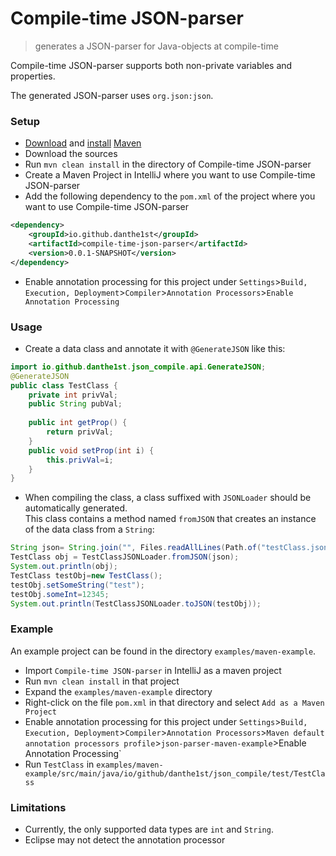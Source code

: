 # Compile-time JSON-parser
> generates a JSON-parser for Java-objects at compile-time

Compile-time JSON-parser supports both non-private variables and properties.

The generated JSON-parser uses `org.json:json`.

### Setup
* [Download](https://maven.apache.org/download.cgi) and [install](https://maven.apache.org/install.html) [Maven](https://maven.apache.org/)
* Download the sources
* Run `mvn clean install` in the directory of Compile-time JSON-parser
* Create a Maven Project in IntelliJ where you want to use Compile-time JSON-parser
* Add the following dependency to the `pom.xml` of the project where you want to use Compile-time JSON-parser
```xml
<dependency>
    <groupId>io.github.danthe1st</groupId>
    <artifactId>compile-time-json-parser</artifactId>
    <version>0.0.1-SNAPSHOT</version>
</dependency>
```
* Enable annotation processing for this project under `Settings`>`Build, Execution, Deployment`>`Compiler`>`Annotation Processors`>`Enable Annotation Processing`

### Usage
* Create a data class and annotate it with `@GenerateJSON` like this:
```java
import io.github.danthe1st.json_compile.api.GenerateJSON;
@GenerateJSON
public class TestClass {
	private int privVal;
	public String pubVal;
	
	public int getProp() {
		return privVal;
	}
	public void setProp(int i) {
		this.privVal=i;
	}
}
```
* When compiling the class, a class suffixed with `JSONLoader` should be automatically generated.<br/>
  This class contains a method named `fromJSON` that creates an instance of the data class from a `String`:
```java
String json= String.join("", Files.readAllLines(Path.of("testClass.json")));
TestClass obj = TestClassJSONLoader.fromJSON(json);
System.out.println(obj);
TestClass testObj=new TestClass();
testObj.setSomeString("test");
testObj.someInt=12345;
System.out.println(TestClassJSONLoader.toJSON(testObj));
```

### Example

An example project can be found in the directory `examples/maven-example`.

* Import `Compile-time JSON-parser` in IntelliJ as a maven project
* Run `mvn clean install` in that project
* Expand the `examples/maven-example` directory
* Right-click on the file `pom.xml` in that directory and select `Add as a Maven Project`
* Enable annotation processing for this project under `Settings`>`Build, Execution, Deployment`>`Compiler`>`Annotation Processors`>`Maven default annotation processors profile`>`json-parser-maven-example`>Enable Annotation Processing`
* Run `TestClass` in `examples/maven-example/src/main/java/io/github/danthe1st/json_compile/test/TestClass`

### Limitations

* Currently, the only supported data types are `int` and `String`.
* Eclipse may not detect the annotation processor
